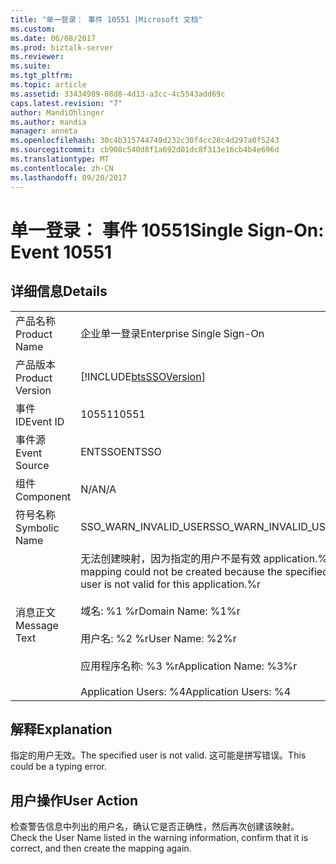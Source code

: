 ```yaml
---
title: "单一登录： 事件 10551 |Microsoft 文档"
ms.custom: 
ms.date: 06/08/2017
ms.prod: biztalk-server
ms.reviewer: 
ms.suite: 
ms.tgt_pltfrm: 
ms.topic: article
ms.assetid: 33434989-08d8-4d13-a3cc-4c5543add69c
caps.latest.revision: "7"
author: MandiOhlinger
ms.author: mandia
manager: anneta
ms.openlocfilehash: 30c4b315744749d232c30f4cc28c4d297a0f5243
ms.sourcegitcommit: cb908c540d8f1a692d01dc8f313e16cb4b4e696d
ms.translationtype: MT
ms.contentlocale: zh-CN
ms.lasthandoff: 09/20/2017
---
```

# <a name="single-sign-on-event-10551"></a><span data-ttu-id="ef7ea-102">单一登录： 事件 10551</span><span class="sxs-lookup"><span data-stu-id="ef7ea-102">Single Sign-On: Event 10551</span></span>
## <a name="details"></a><span data-ttu-id="ef7ea-103">详细信息</span><span class="sxs-lookup"><span data-stu-id="ef7ea-103">Details</span></span>  
  
|||  
|-|-|  
|<span data-ttu-id="ef7ea-104">产品名称</span><span class="sxs-lookup"><span data-stu-id="ef7ea-104">Product Name</span></span>|<span data-ttu-id="ef7ea-105">企业单一登录</span><span class="sxs-lookup"><span data-stu-id="ef7ea-105">Enterprise Single Sign-On</span></span>|  
|<span data-ttu-id="ef7ea-106">产品版本</span><span class="sxs-lookup"><span data-stu-id="ef7ea-106">Product Version</span></span>|[!INCLUDE[btsSSOVersion](../includes/btsssoversion-md.md)]|  
|<span data-ttu-id="ef7ea-107">事件 ID</span><span class="sxs-lookup"><span data-stu-id="ef7ea-107">Event ID</span></span>|<span data-ttu-id="ef7ea-108">10551</span><span class="sxs-lookup"><span data-stu-id="ef7ea-108">10551</span></span>|  
|<span data-ttu-id="ef7ea-109">事件源</span><span class="sxs-lookup"><span data-stu-id="ef7ea-109">Event Source</span></span>|<span data-ttu-id="ef7ea-110">ENTSSO</span><span class="sxs-lookup"><span data-stu-id="ef7ea-110">ENTSSO</span></span>|  
|<span data-ttu-id="ef7ea-111">组件</span><span class="sxs-lookup"><span data-stu-id="ef7ea-111">Component</span></span>|<span data-ttu-id="ef7ea-112">N/A</span><span class="sxs-lookup"><span data-stu-id="ef7ea-112">N/A</span></span>|  
|<span data-ttu-id="ef7ea-113">符号名称</span><span class="sxs-lookup"><span data-stu-id="ef7ea-113">Symbolic Name</span></span>|<span data-ttu-id="ef7ea-114">SSO_WARN_INVALID_USER</span><span class="sxs-lookup"><span data-stu-id="ef7ea-114">SSO_WARN_INVALID_USER</span></span>|  
|<span data-ttu-id="ef7ea-115">消息正文</span><span class="sxs-lookup"><span data-stu-id="ef7ea-115">Message Text</span></span>|<span data-ttu-id="ef7ea-116">无法创建映射，因为指定的用户不是有效 application.%r</span><span class="sxs-lookup"><span data-stu-id="ef7ea-116">A mapping could not be created because the specified user is not valid for this application.%r</span></span><br /><br /> <span data-ttu-id="ef7ea-117">域名: %1 %r</span><span class="sxs-lookup"><span data-stu-id="ef7ea-117">Domain Name: %1%r</span></span><br /><br /> <span data-ttu-id="ef7ea-118">用户名: %2 %r</span><span class="sxs-lookup"><span data-stu-id="ef7ea-118">User Name: %2%r</span></span><br /><br /> <span data-ttu-id="ef7ea-119">应用程序名称: %3 %r</span><span class="sxs-lookup"><span data-stu-id="ef7ea-119">Application Name: %3%r</span></span><br /><br /> <span data-ttu-id="ef7ea-120">Application Users: %4</span><span class="sxs-lookup"><span data-stu-id="ef7ea-120">Application Users: %4</span></span>|  
  
## <a name="explanation"></a><span data-ttu-id="ef7ea-121">解释</span><span class="sxs-lookup"><span data-stu-id="ef7ea-121">Explanation</span></span>  
 <span data-ttu-id="ef7ea-122">指定的用户无效。</span><span class="sxs-lookup"><span data-stu-id="ef7ea-122">The specified user is not valid.</span></span> <span data-ttu-id="ef7ea-123">这可能是拼写错误。</span><span class="sxs-lookup"><span data-stu-id="ef7ea-123">This could be a typing error.</span></span>  
  
## <a name="user-action"></a><span data-ttu-id="ef7ea-124">用户操作</span><span class="sxs-lookup"><span data-stu-id="ef7ea-124">User Action</span></span>  
 <span data-ttu-id="ef7ea-125">检查警告信息中列出的用户名，确认它是否正确性，然后再次创建该映射。</span><span class="sxs-lookup"><span data-stu-id="ef7ea-125">Check the User Name listed in the warning information, confirm that it is correct, and then create the mapping again.</span></span>